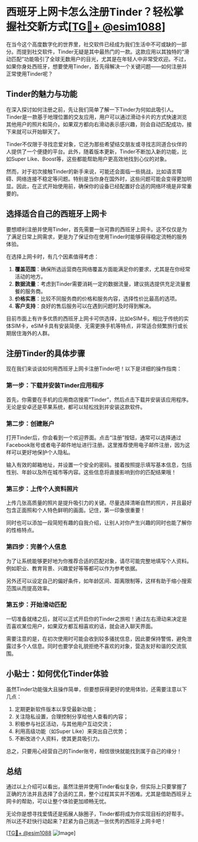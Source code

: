 # 西班牙上网卡怎么注册Tinder？轻松掌握社交新方式[[TG💪+ @esim1088](https://t.me/s/esim1088)]

在当今这个高度数字化的世界里，社交软件已经成为我们生活中不可或缺的一部分。而提到社交软件，Tinder无疑是其中最热门的一款。这款应用以其独特的“滑动匹配”功能吸引了全球无数用户的目光，尤其是在年轻人中非常受欢迎。不过，如果你身处西班牙，想要使用Tinder，首先得解决一个关键问题——如何注册并正常使用Tinder呢？

## Tinder的魅力与功能

在深入探讨如何注册之前，先让我们简单了解一下Tinder为何如此吸引人。Tinder是一款基于地理位置的交友应用，用户可以通过滑动卡片的方式快速浏览其他用户的照片和简介。如果双方都向右滑动表示感兴趣，则会自动匹配成功，接下来就可以开始聊天了。

Tinder不仅限于寻找恋爱对象，它还为那些希望结交朋友或寻找志同道合伙伴的人提供了一个便捷的平台。此外，随着版本更新，Tinder不断加入新的功能，比如Super Like、Boost等，这些都能帮助用户更高效地找到心仪的对象。

然而，对于初次接触Tinder的新手来说，可能还会面临一些挑战，比如语言障碍、网络连接不稳定等问题。特别是当你身在国外时，这些问题可能会变得更加明显。因此，在正式开始使用前，确保你的设备已经配置好合适的网络环境是非常重要的。

## 选择适合自己的西班牙上网卡

要想顺利注册并使用Tinder，首先需要一张可靠的西班牙上网卡。这不仅仅是为了满足日常上网需求，更是为了保证你在使用Tinder时能够获得稳定流畅的服务体验。

在选择上网卡时，有几个因素值得考虑：

1. **覆盖范围**：确保所选运营商在网络覆盖方面能满足你的要求，尤其是在你经常活动的地方。
2. **数据流量**：考虑到Tinder需要消耗一定的数据流量，建议挑选提供充足流量套餐的服务商。
3. **价格实惠**：比较不同服务商的价格和服务内容，选择性价比最高的选项。
4. **客户支持**：良好的售后服务可以在遇到问题时及时得到解决。

目前市面上有许多优质的西班牙上网卡可供选择，比如eSIM卡。相比于传统的实体SIM卡，eSIM卡具有安装简便、无需更换手机等特点，非常适合频繁旅行或长期居住海外的人群。

## 注册Tinder的具体步骤

现在我们来谈谈如何用西班牙上网卡注册Tinder吧！以下是详细的操作指南：

### 第一步：下载并安装Tinder应用程序

首先，你需要在手机的应用商店搜索“Tinder”，然后点击下载并安装该应用程序。无论是安卓还是苹果系统，都可以轻松找到并安装这款软件。

### 第二步：创建账户

打开Tinder后，你会看到一个欢迎界面。点击“注册”按钮，通常可以选择通过Facebook账号或者电子邮件地址进行注册。这里推荐使用电子邮件注册，因为这样可以更好地保护个人隐私。

输入有效的邮箱地址，并设置一个安全的密码。接着按照提示填写基本信息，包括性别、年龄以及所在城市等内容。这些信息将直接影响到你的匹配结果哦！

### 第三步：上传个人资料照片

上传几张高质量的照片是提升吸引力的关键。尽量选择清晰自然的照片，并且最好包含正面照和个人特色鲜明的画面。记住，第一印象很重要！

同时也可以添加一段简短有趣的自我介绍，让别人对你产生兴趣的同时也能了解你的性格特点。

### 第四步：完善个人信息

为了让系统能够更好地为你推荐合适的匹配对象，请尽可能完整地填写个人资料。例如职业、教育背景、兴趣爱好等等都可以作为参考依据。

另外还可以设定自己的偏好条件，如年龄区间、距离限制等，这样有助于缩小搜索范围从而提高效率。

### 第五步：开始滑动匹配

一切准备就绪之后，就可以正式开启你的Tinder之旅啦！通过左右滑动来决定是否喜欢某位用户，如果双方都互相喜欢的话，就会进入聊天界面。

需要注意的是，在初次使用时可能会收到较多骚扰信息，因此要保持警惕，避免泄露过多个人信息。同时也要学会礼貌拒绝不喜欢的对象，营造友好和谐的交流氛围。

## 小贴士：如何优化Tinder体验

虽然Tinder功能强大且操作简单，但要想获得更好的使用体验，还需要注意以下几点：

1. 定期更新软件版本以享受最新功能；
2. 关注隐私设置，合理控制分享给他人查看的内容；
3. 积极参与社区活动，与其他用户互动交流；
4. 利用高级功能（如Super Like）来突出自己优势；
5. 不断改进个人资料，使其更具吸引力。

总之，只要用心经营自己的Tinder账号，相信很快就能找到属于自己的缘分！

## 总结

通过以上介绍可以看出，虽然注册并使用Tinder看似复杂，但实际上只要掌握了正确的方法并且选择了合适的工具，整个过程其实并不困难。尤其是借助西班牙上网卡的帮助，可以让整个体验更加顺畅无忧。

无论你是想寻找爱情还是拓展人脉圈子，Tinder都将成为你实现目标的好帮手。所以还不赶快行动起来？赶紧为自己挑选一张优秀的西班牙上网卡吧！

[[TG💪+ @esim1088](https://t.me/s/esim1088) ![Image](https://i.postimg.cc/4NQfJmqS/Snipaste-2025-05-13-00-14-12.png)]